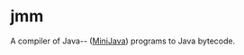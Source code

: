 # jmm

A compiler of Java-- ([MiniJava][minijava]) programs to Java bytecode. 

[minijava]: http://www.cs.tufts.edu/~sguyer/classes/comp181-2006/minijava.html
